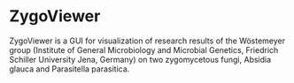 # ZygoViewer
ZygoViewer is a GUI for visualization of research results of the Wöstemeyer group (Institute of General Microbiology and Microbial Genetics, Friedrich Schiller University Jena, Germany) on two zygomycetous fungi, Absidia glauca and Parasitella parasitica.
